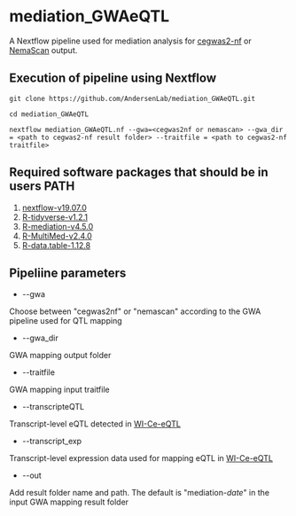 # mediation_GWAeQTL

A Nextflow pipeline used for mediation analysis for [cegwas2-nf](https://github.com/AndersenLab/cegwas2-nf) or [NemaScan](https://github.com/AndersenLab/NemaScan) output.

## Execution of pipeline using Nextflow
```
git clone https://github.com/AndersenLab/mediation_GWAeQTL.git

cd mediation_GWAeQTL

nextflow mediation_GWAeQTL.nf --gwa=<cegwas2nf or nemascan> --gwa_dir = <path to cegwas2-nf result folder> --traitfile = <path to cegwas2-nf traitfile> 

```


## Required software packages that should be in users PATH

1. [nextflow-v19.07.0](https://www.nextflow.io/docs/latest/getstarted.html)
2. [R-tidyverse-v1.2.1](https://www.tidyverse.org/)
3. [R-mediation-v4.5.0](https://github.com/kosukeimai/mediation)
4. [R-MultiMed-v2.4.0](https://github.com/SiminaB/MultiMed)
5. [R-data.table-1.12.8](https://cran.r-project.org/web/packages/data.table/index.html)



## Pipeliine parameters

* --gwa

Choose between "cegwas2nf" or "nemascan" according to the GWA pipeline used for QTL mapping 

* --gwa_dir

GWA mapping output folder

* --traitfile

GWA mapping input traitfile

* --transcripteQTL

Transcript-level eQTL detected in [WI-Ce-eQTL](https://github.com/AndersenLab/WI-Ce-eQTL) 

* --transcript_exp

Transcript-level expression data used for mapping eQTL in [WI-Ce-eQTL](https://github.com/AndersenLab/WI-Ce-eQTL) 

* --out

Add result folder name and path. The default is "mediation-*date*" in the input GWA mapping result folder

 
 


